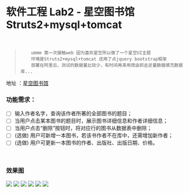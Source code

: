 # 软件工程 Lab2 - 星空图书馆 Struts2+mysql+tomcat

&nbsp;

>         ummm 第一次接触web 因为喜欢星空所以做了一个星空UI主题 
>         环境是Struts2+mysql+tomcat 还用了点jquery bootstrap框架
>         部署在阿里云，测试的数据量比较少，有时间再来用爬虫抓去足量数据填充数据库...

地址 ：[星空图书馆](http://47.95.1.73)
&nbsp;&nbsp;
### 功能需求：

- [ ] 输入作者名字，查询该作者所著的全部图书的题目；
- [ ] 当用户点击某本图书的题目时，展示图书详细信息和作者详细信息；
- [ ] 当用户点击“删除”按钮时，将对应行的图书从数据表中删除；
- [ ] (选做) 用户可新增一本图书，若该书作者不在库中，还需增加新作者；
- [ ] (选做) 用户可更新一本图书的作者、出版社、出版日期、价格。

&nbsp;

### 效果图

<img src="1.png">
<img src="2.png">
<img src="3.png">
<img src="4.png">
<img src="5.png">
<img src="6.png">
